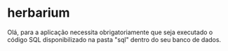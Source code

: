 # herbarium
Olá, para a aplicação necessita obrigatoriamente que seja executado o código SQL disponibilizado na pasta "sql" dentro do seu banco de dados.
